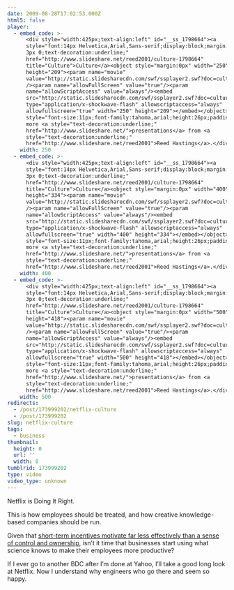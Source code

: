 ```yaml
---
date: 2009-08-28T17:02:53.000Z
html5: false
player:
  - embed_code: >-
      <div style="width:425px;text-align:left" id="__ss_1798664"><a
      style="font:14px Helvetica,Arial,Sans-serif;display:block;margin:12px 0
      3px 0;text-decoration:underline;"
      href="http://www.slideshare.net/reed2001/culture-1798664"
      title="Culture">Culture</a><object style="margin:0px" width="250"
      height="209"><param name="movie"
      value="http://static.slidesharecdn.com/swf/ssplayer2.swf?doc=culture9-090801103430-phpapp02&stripped_title=culture-1798664"
      /><param name="allowFullScreen" value="true"/><param
      name="allowScriptAccess" value="always"/><embed
      src="http://static.slidesharecdn.com/swf/ssplayer2.swf?doc=culture9-090801103430-phpapp02&stripped_title=culture-1798664"
      type="application/x-shockwave-flash" allowscriptaccess="always"
      allowfullscreen="true" width="250" height="209"></embed></object><div
      style="font-size:11px;font-family:tahoma,arial;height:26px;padding-top:2px;">View
      more <a style="text-decoration:underline;"
      href="http://www.slideshare.net/">presentations</a> from <a
      style="text-decoration:underline;"
      href="http://www.slideshare.net/reed2001">Reed Hastings</a>.</div></div>
    width: 250
  - embed_code: >-
      <div style="width:425px;text-align:left" id="__ss_1798664"><a
      style="font:14px Helvetica,Arial,Sans-serif;display:block;margin:12px 0
      3px 0;text-decoration:underline;"
      href="http://www.slideshare.net/reed2001/culture-1798664"
      title="Culture">Culture</a><object style="margin:0px" width="400"
      height="334"><param name="movie"
      value="http://static.slidesharecdn.com/swf/ssplayer2.swf?doc=culture9-090801103430-phpapp02&stripped_title=culture-1798664"
      /><param name="allowFullScreen" value="true"/><param
      name="allowScriptAccess" value="always"/><embed
      src="http://static.slidesharecdn.com/swf/ssplayer2.swf?doc=culture9-090801103430-phpapp02&stripped_title=culture-1798664"
      type="application/x-shockwave-flash" allowscriptaccess="always"
      allowfullscreen="true" width="400" height="334"></embed></object><div
      style="font-size:11px;font-family:tahoma,arial;height:26px;padding-top:2px;">View
      more <a style="text-decoration:underline;"
      href="http://www.slideshare.net/">presentations</a> from <a
      style="text-decoration:underline;"
      href="http://www.slideshare.net/reed2001">Reed Hastings</a>.</div></div>
    width: 400
  - embed_code: >-
      <div style="width:425px;text-align:left" id="__ss_1798664"><a
      style="font:14px Helvetica,Arial,Sans-serif;display:block;margin:12px 0
      3px 0;text-decoration:underline;"
      href="http://www.slideshare.net/reed2001/culture-1798664"
      title="Culture">Culture</a><object style="margin:0px" width="500"
      height="418"><param name="movie"
      value="http://static.slidesharecdn.com/swf/ssplayer2.swf?doc=culture9-090801103430-phpapp02&stripped_title=culture-1798664"
      /><param name="allowFullScreen" value="true"/><param
      name="allowScriptAccess" value="always"/><embed
      src="http://static.slidesharecdn.com/swf/ssplayer2.swf?doc=culture9-090801103430-phpapp02&stripped_title=culture-1798664"
      type="application/x-shockwave-flash" allowscriptaccess="always"
      allowfullscreen="true" width="500" height="418"></embed></object><div
      style="font-size:11px;font-family:tahoma,arial;height:26px;padding-top:2px;">View
      more <a style="text-decoration:underline;"
      href="http://www.slideshare.net/">presentations</a> from <a
      style="text-decoration:underline;"
      href="http://www.slideshare.net/reed2001">Reed Hastings</a>.</div></div>
    width: 500
redirects:
  - /post/173999202/netflix-culture
  - /post/173999202
slug: netflix-culture
tags:
  - business
thumbnail:
  height: 0
  url: ''
  width: 0
tumblrid: 173999202
type: video
video_type: unknown
---
```

<p>Netflix is Doing It Right.</p>

<p>This is how employees should be treated, and how creative knowledge-based companies should be run.</p>

<p>Given that <a href="http://www.ted.com/talks/dan_pink_on_motivation.html">short-term incentives motivate far less effectively than a sense of control and ownership</a>, isn&rsquo;t it time that businesses start using what science knows to make their employees more productive?</p>

<p>If I ever go to another BDC after I&rsquo;m done at Yahoo, I&rsquo;ll take a good long look at Netflix.  Now I understand why engineers who go there and seem so happy.</p>
